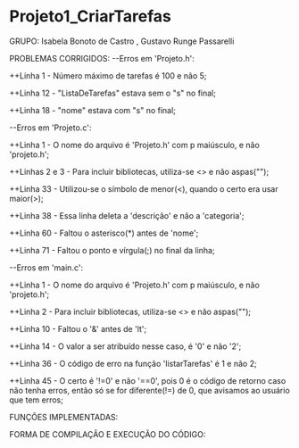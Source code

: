 # Projeto1_CriarTarefas

GRUPO:
Isabela Bonoto de Castro
,
Gustavo Runge Passarelli


PROBLEMAS CORRIGIDOS:
--Erros em 'Projeto.h':

++Linha 1 - Número máximo de tarefas é 100 e não 5;

++Linha 12 - "ListaDeTarefas" estava sem o "s" no final;

++Linha 18 - "nome" estava com "s" no final;


--Erros em 'Projeto.c':

++Linha 1 - O nome do arquivo é 'Projeto.h' com p maiúsculo, e não 'projeto.h';

++Linhas 2 e 3 - Para incluir bibliotecas, utiliza-se <> e não aspas("");

++Linha 33 -  Utilizou-se o símbolo de menor(<), quando o certo era usar maior(>);

++Linha 38 - Essa linha deleta a 'descrição' e não a 'categoria';

++Linha 60 - Faltou o asterisco(*) antes de 'nome';

++Linha 71 - Faltou o ponto e vírgula(;) no final da linha;


--Erros em 'main.c':

++Linha 1 - O nome do arquivo é 'Projeto.h' com p maiúsculo, e não 'projeto.h';

++Linha 2 - Para incluir bibliotecas, utiliza-se <> e não aspas("");

++Linha 10 - Faltou o '&' antes de 'lt';

++Linha 14 - O valor a ser atribuído nesse caso, é '0' e não '2';

++Linha 36 - O código de erro na função 'listarTarefas' é 1 e não 2;

++Linha 45 - O certo é '!=0' e não '==0', pois 0 é o código de retorno caso não tenha erros, então só se for diferente(!=) de 0, que avisamos ao usuário que tem erros;



FUNÇÕES IMPLEMENTADAS:



FORMA DE COMPILAÇÃO E EXECUÇÃO DO CÓDIGO:

